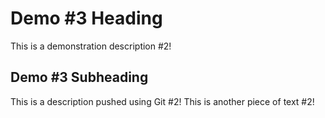 # Demo #3 Heading

This is a demonstration description #2!

## Demo #3 Subheading

This is a description pushed using Git #2!
This is another piece of text #2!